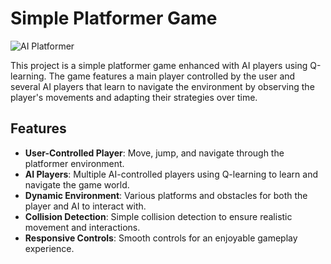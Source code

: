 # Simple Platformer Game

![AI Platformer](5931dd33fd082c85db78e9ee017076a6-3d-building-blocks.webp)

This project is a simple platformer game enhanced with AI players using Q-learning. The game features a main player controlled by the user and several AI players that learn to navigate the environment by observing the player's movements and adapting their strategies over time.

## Features

- **User-Controlled Player**: Move, jump, and navigate through the platformer environment.
- **AI Players**: Multiple AI-controlled players using Q-learning to learn and navigate the game world.
- **Dynamic Environment**: Various platforms and obstacles for both the player and AI to interact with.
- **Collision Detection**: Simple collision detection to ensure realistic movement and interactions.
- **Responsive Controls**: Smooth controls for an enjoyable gameplay experience.

